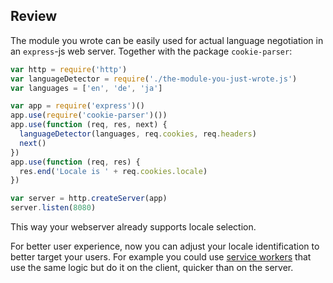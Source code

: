 ## Review

The module you wrote can be easily used for actual language negotiation in an
`express`-js web server. Together with the package `cookie-parser`:

```javascript
var http = require('http')
var languageDetector = require('./the-module-you-just-wrote.js')
var languages = ['en', 'de', 'ja']

var app = require('express')()
app.use(require('cookie-parser')())
app.use(function (req, res, next) {
  languageDetector(languages, req.cookies, req.headers)
  next()
})
app.use(function (req, res) {
  res.end('Locale is ' + req.cookies.locale)
})

var server = http.createServer(app)
server.listen(8080)
```

This way your webserver already supports locale selection.

For better user experience, now you can adjust your locale identification to
better target your users. For example you could use [service workers][1] that
use the same logic but do it on the client, quicker than on the server.

[1]: https://developer.mozilla.org/en/docs/Web/API/Service_Worker_API
